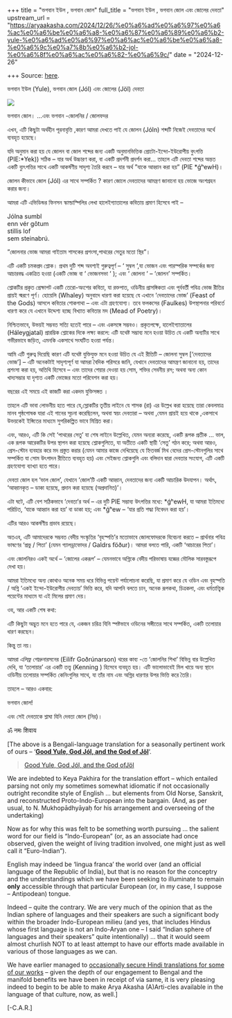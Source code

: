 +++
title = "ভগবান ইউল , ভগবান জোল"
full_title = "ভগবান ইউল , ভগবান জোল এবং জোলের দেবতা"
upstream_url = "https://aryaakasha.com/2024/12/26/%e0%a6%ad%e0%a6%97%e0%a6%ac%e0%a6%be%e0%a6%a8-%e0%a6%87%e0%a6%89%e0%a6%b2-yule-%e0%a6%ad%e0%a6%97%e0%a6%ac%e0%a6%be%e0%a6%a8-%e0%a6%9c%e0%a7%8b%e0%a6%b2-jol-%e0%a6%8f%e0%a6%ac%e0%a6%82-%e0%a6%9c/"
date = "2024-12-26"

+++
Source: [here](https://aryaakasha.com/2024/12/26/%e0%a6%ad%e0%a6%97%e0%a6%ac%e0%a6%be%e0%a6%a8-%e0%a6%87%e0%a6%89%e0%a6%b2-yule-%e0%a6%ad%e0%a6%97%e0%a6%ac%e0%a6%be%e0%a6%a8-%e0%a6%9c%e0%a7%8b%e0%a6%b2-jol-%e0%a6%8f%e0%a6%ac%e0%a6%82-%e0%a6%9c/).

ভগবান ইউল (Yule), ভগবান জোল (Jól) এবং জোলের (Jöl) দেবতা

![](https://aryaakasha.com/wp-content/uploads/2024/12/jolnir-412898786_10168361938130574_6719198489584251459_n.jpg?w=675)

ভগবান জোল। …এবং ভগবান -জোলনির / জোলফদর

এখন, এটি কিছুটা অর্থহীন পূরনাবৃত্তি ,কারণ আমরা দেখতে পাই যে জোলন (Jóln) শব্দটি নিজেই দেবতাদের অর্থে ব্যবহৃত হয়েছে।

যদি অনুমান করা হয় যে জোলন বা জোল শব্দের জন্য একটি অনুমানভিত্তিক প্রোটো-ইন্দো-ইউরোপীয় বুৎপত্তি (PIE:\*Yek)) সঠিক – যার অর্থ উচ্চারণ করা, বা একটি প্রদর্শনী প্রদর্শন করা… তাহলে এটি দেবতা শব্দের অন্তত একটি ব্যুৎপত্তির সাথে একটি আকর্ষণীয় সাদৃশ্য তৈরি করবে – যার অর্থ ”যাকে আহ্বান করা হয়” (PIE \*ǵʰewH)।

জোলন কীভাবে জোল (Jól) এর সাথে সম্পর্কিত ? কারণ জোলে দেবতাদের আমন্ত্রণ জানানো হয় ভোজে অংশগ্রহন করার জন্য।

আমরা এটি এভিডিন্ডর ফিনসন স্কাল্ডাস্পিলির লেখা হালেইগ্যাতালের কবিতায় প্রমাণ হিসেবে পাই –

Jólna sumbl  
enn vér gôtum  
stillis lof  
sem steinabrú.

”জোলনার ভোজ আমরা গাইতাম শাসকের প্রশংসা,পাথরের সেতুর মতো স্থির”।

এটি একটি চমকপ্রদ শ্লোক। প্রথম দুটি শব্দ অবশ্যই গুরুত্বপূর্ণ – ‘ সুম্বল ‘,যা ভোজন এবং পারস্পরিক সম্পর্কের জন্য আচারবদ্ধ একত্রিত হওয়া (একটি ভোজ বা ‘ ভোজনসভা ‘ ); এবং ‘ জোলনা ‘ – ‘জোলন’ সম্পর্কিত।

শ্লোকটির প্রকৃত প্রেক্ষাপট একটি তেরো-অংশের কবিতা, যা রক্তপাত, ওডিনীয় প্রাসঙ্গিকতা এবং পূর্ববর্তী পবিত্র ভোজ রীতির প্রায়ই স্মরণে পূর্ণ। হোয়েলি (Whaley) অনুবাদে ধারণা করা হয়েছে যে এখানে ‘দেবতাদের ভোজ’ (Feast of the Gods) আসলে কবিতার শোকগাথা – এবং এটা গ্রহণযোগ্য। তবে ফলকসের (Faulkes) উপস্থাপনার পরিবর্তে ধারণা করে যে এখানে উদ্দেশ্য হচ্ছে বিখ্যাত কবিতার মদ (Mead of Poetry)।

নিশ্চিতভাবে, উভয়ই সম্ভবত সত্যি হতেই পারে – এবং একসঙ্গে সম্ভবও। প্রকৃতপক্ষে, হালেইগ্যাতালের (Háleygjatal) প্রারম্ভিক শ্লোকের দিকে লক্ষ্য করলে: এটি যথেষ্ট সম্ভাব্য মনে হওয়া উচিত যে একটি অন্যটির সাথে গভীরভাবে জড়িত, এমনকি একসাথে সংঘটিত হওয়া পর্যন্ত।

আমি এটি গুরুত্ব দিয়েছি কারণ এটি যথেষ্ট যুক্তিযুক্ত মনে হওয়া উচিত যে এই রীতিটি – জোলনা সুম্বল \[‘দেবতাদের ভোজ’\] – এটি অনেকটাই সাদৃশ্যপূর্ণ যা আমরা বৈদিক পরিসরে জানি, যেখানে দেবতাদের আমন্ত্রণ জানানো হয়, তাদের প্রশংসা করা হয়, অতিথি হিসেবে – এবং তাদের শেয়ার দেওয়া হয় সোম, শক্তির সেবনীয় রস; অথবা অন্য কোন খাদ্যসম্ভার যা দৃশ্যত একটি ভোজের মতো পরিবেশন করা হয়।

বছরের এই সময়ে এই কাজটি করা একদম যুক্তিসঙ্গত ।

তাহলে এটি ভাবা লোভনীয় হতে পারে যে,স্লোকটির তৃতীয় লাইনে যে শাসক (রা) এর উল্লেখ করা হয়েছে তারা কেবলমাত্র মানব পৃষ্ঠপোষক যারা এই গানের সূচনা করেছিলেন, অথবা স্বয়ং দেবতারা – অথবা ,যেমন প্রায়ই হয়ে থাকে ,একসাথে উভয়কেই ইঙ্গিতের মাধ্যমে সুপরিকল্পিত ভাবে মিশ্রিত করা।

এবং, আরও, এটি কি সেই ‘পাথরের সেতু’ যা শেষ লাইনে উল্লেখিত, যেমন অন্যরা
করেছে, একটি রূপক প্রতীক … ভাল, এক রূপক আরেকটির উপর স্থাপন করা হয়েছে শ্লোকগুলিতে, যা অতীতে একটি স্থায়ী ‘সেতু’ গঠন করে; অথবা আরও, প্রেস-স্টোন ব্যবহার করে মদ প্রস্তুত করার (যেমন আমার কাজে দেখিয়েছে যে হ্নিতবর্জ
মিথ বেদের প্রেস-স্টোনগুলির সাথে সম্পর্কিত যা সোম উৎপাদন রীতিতে ব্যবহৃত হয়) এবং সেইজন্য শ্লোকগুলি এবং বলিদান দ্বারা দেবতার সংযোগ, এটি একটি গ্রহণযোগ্য ব্যাখ্যা হতে পারে।

দেবতা জোল হল ‘ভাল জোল’, যেখানে ‘জোল’টি একটি আহ্বান, দেবতাদের জন্য একটি আচারিক উদযাপন। অর্থাৎ, ‘আহ্বানকৃত – ডাকা হয়েছে, প্রদান করা হয়েছে (অপ্রদানিত)’।

এটা ঘটে, এটি বেশ সঠিকভাবে ‘দেবতা’র অর্থ – এর দুটি PIE সম্ভাব্য উৎপত্তির মধ্যে: \*ǵʰewH, যা আমরা ইতিমধ্যে পরিচিত, ‘যাকে আহ্বান করা হয়’ বা ডাকা হয়; এবং \*ǵʰew – ‘যার প্রতি শদ্ধা নিবেদন করা হয়’।

এটির আরও আকর্ষণীয় প্রভাব রয়েছে।

অতএব, এটি আমাদেরকে সম্ভবত বেদীয় সংস্কৃতির ‘বৃহস্পতি’র মতোভাবে জোলফোদরকে বিবেচনা করতে – প্রার্থনার পবিত্র ভাষণের ‘প্রভু / পিতা’ (যেমন গ্যালড্রাফোদর / Galdrs föður)। আমরা বলতে পারি, একটি ‘আচারের পিতা’।

এবং জোলনিরও একই অর্থে – ‘জোলের একরূপ’ – যেমনভাবে অগ্নিকে বেদীয় পরিভাষায় যজ্ঞের মৌলিক সারবস্তুরূপে দেখা হয়।

আমরা ইতিমধ্যে অন্য কোথাও অনেক সময় ধরে বিভিন্ন পয়েন্ট পর্যালোচনা করেছি, যা প্রমাণ করে যে ওডিন এবং বৃহস্পতি / অগ্নি ‘একই ইন্দো-ইউরোপীয় দেবতায়’ ভিত্তি করে, যদি আপনি বলতে চান, অনেক রূপকথা, চিত্রকলা, এবং ধর্মতাত্ত্বিক পয়েন্টের মাধ্যমে যা এই মিলের প্রমাণ দেয়।

ওহ, আর একটি শেষ কথা:

এটি কিছুটা অদ্ভুত মনে হতে পারে যে, একজন চরিত্র যিনি স্পষ্টভাবে ওডিনের সঙ্গীতের সাথে সম্পর্কিত, একটি তলোয়ার ধারণ করছেন।

কিন্তু তা নয়।

আমরা এলিফ্র গোদ্রুনারসনের (Eilífr Goðrúnarson) থরের কাব্য -তে ‘জোলনির শিখা’ বিভিন্ন বার উল্লেখিত দেখি, যা ‘তলোয়ার’ এর একটি তত্ত্ব (Kenning ) হিসেবে ব্যবহৃত হয়। এটি ভালোভাবেই মিল খায়ে অন্য স্থানে ওডিনীয় তলোয়ার সম্পর্কিত কেনিংগুলির সাথে, যা তাঁর নাম এবং অগ্নির ধারণার উপর ভিত্তি করে তৈরি।

তাহলে – আরও একবার:

ভগবান জোল!

এবং সেই দেবতাকে শ্লাঘা যিনি দেবতা জোল (নির)।

ॐ नमः शिवाय

\[The above is a Bengali-language translation for a seasonally pertinent work of ours – ‘**[Good Yule, God Jól, and the God of Jöl](https://aryaakasha.com/2021/12/25/good-yule-god-jol-and-the-god-of-jol/)**‘.

<div class="wp-block-embed__wrapper">

> [Good Yule, God Jól, and the God
> ofJöl](https://aryaakasha.com/2021/12/25/good-yule-god-jol-and-the-god-of-jol/)

</div>

We are indebted to Keya Pakhira for the translation effort – which entailed parsing not only my sometimes somewhat idiomatic if not occasionally outright recondite style of English … but elements from Old Norse, Sanskrit, and reconstructed Proto-Indo-European into the bargain. (And, as per usual, to N. Mukhopādhyāyaḥ for his arrangement and overseeing of the undertaking)  
  
Now as for why this was felt to be something worth pursuing … the salient word for our field is “Indo-European” (or, as an associate had once observed, given the weight of living tradition involved, one might just as well call it “Euro-Indian”).  
  
English may indeed be ‘lingua franca’ the world over (and an official language of the Republic of India), but that is no reason for the conceptry and the understandings which we have been seeking to illuminate to remain **only** accessible through that particular European (or, in my case, I suppose – Antipodean) tongue.  
  
Indeed – quite the contrary. We are very much of the opinion that as the Indian sphere of languages and their speakers are such a significant body within the broader Indo-European milieu (and yes, that includes Hindus whose first language is not an Indo-Aryan one – I said “Indian sphere of languages and their speakers” quite intentionally) … that it would seem almost churlish NOT to at least attempt to have our efforts made available in various of those languages as we can.  
  
We have earlier managed to [occasionally secure Hindi translations for some of our works](https://aryaakasha.com/category/arya-akasha-in-other-languages/) – given the depth of our engagement to Bengal and the manifold benefits we have been in receipt of via same, it is very pleasing indeed to begin to be able to make Arya Akasha (A)Arti-cles available in the language of that culture, now, as well.\]  
  
\[-C.A.R.\]  
  
